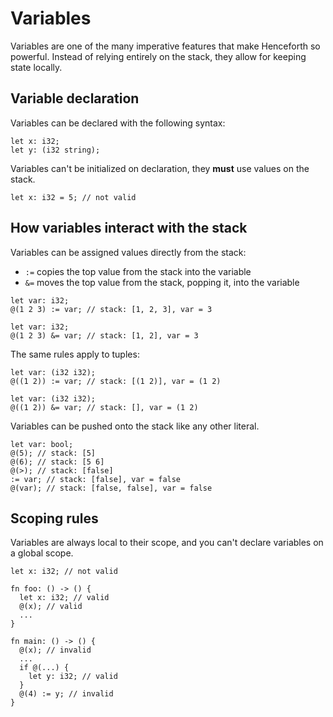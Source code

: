 # Variables

Variables are one of the many imperative features that make Henceforth so powerful. Instead of relying entirely on the stack, they allow for keeping state locally.

## Variable declaration

Variables can be declared with the following syntax:
```
let x: i32;
let y: (i32 string);
```
Variables can't be initialized on declaration, they **must** use values on the stack.
```
let x: i32 = 5; // not valid
```

## How variables interact with the stack

Variables can be assigned values directly from the stack:
- `:=` copies the top value from the stack into the variable
- `&=` moves the top value from the stack, popping it, into the variable
```
let var: i32;
@(1 2 3) := var; // stack: [1, 2, 3], var = 3
```
```
let var: i32;
@(1 2 3) &= var; // stack: [1, 2], var = 3
```

The same rules apply to tuples:
```
let var: (i32 i32);
@((1 2)) := var; // stack: [(1 2)], var = (1 2)
```
```
let var: (i32 i32);
@((1 2)) &= var; // stack: [], var = (1 2)
```

Variables can be pushed onto the stack like any other literal.
```
let var: bool;
@(5); // stack: [5]
@(6); // stack: [5 6]
@(>); // stack: [false]
:= var; // stack: [false], var = false
@(var); // stack: [false, false], var = false
```
## Scoping rules

Variables are always local to their scope, and you can't declare variables on a global scope.

```
let x: i32; // not valid

fn foo: () -> () {
  let x: i32; // valid
  @(x); // valid
  ...
}

fn main: () -> () {
  @(x); // invalid
  ...
  if @(...) {
    let y: i32; // valid
  }
  @(4) := y; // invalid
}
```
